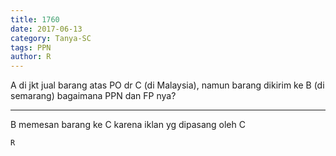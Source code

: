 ```yaml
---
title: 1760
date: 2017-06-13
category: Tanya-SC
tags: PPN
author: R
---
```


A di jkt jual barang atas PO dr C (di Malaysia), namun barang dikirim ke B (di semarang) bagaimana PPN dan FP nya?

---

B memesan barang ke C karena iklan yg dipasang oleh C

`R`
